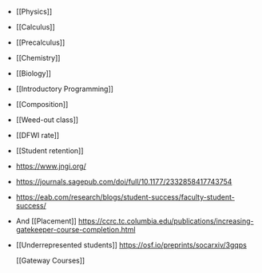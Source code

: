 - [[Physics]]
- [[Calculus]]
- [[Precalculus]]
- [[Chemistry]]
- [[Biology]]
- [[Introductory Programming]]
- [[Composition]]
- [[Weed-out class]]
- [[DFWI rate]]
- [[Student retention]]
- https://www.jngi.org/
- https://journals.sagepub.com/doi/full/10.1177/2332858417743754
- https://eab.com/research/blogs/student-success/faculty-student-success/
- And [[Placement]] https://ccrc.tc.columbia.edu/publications/increasing-gatekeeper-course-completion.html
- [[Underrepresented students]] https://osf.io/preprints/socarxiv/3gqps
  
  [[Gateway Courses]]